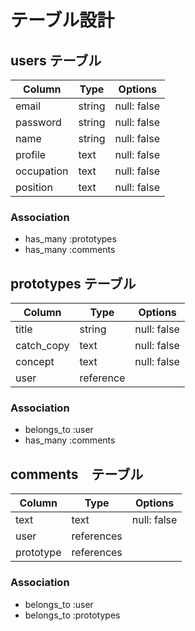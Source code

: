 # テーブル設計

## users テーブル

| Column    | Type   | Options     |
| --------  | ------ | ----------- |
| email     | string | null: false |
| password  | string | null: false |
| name      | string | null: false |
| profile   | text   | null: false |
| occupation| text   | null: false |
| position  | text   | null: false |

### Association

- has_many :prototypes
- has_many :comments


## prototypes テーブル

| Column     | Type      | Options     |
| --------   | ------    | ----------- |
| title      | string    | null: false |
| catch_copy | text      | null: false |
| concept    | text      | null: false |
| user       | reference |             |

### Association

- belongs_to :user
- has_many :comments

## comments　テーブル

| Column     | Type       | Options     |
| --------   | ------     | ----------- |
| text       | text       | null: false |
| user       | references |             |
| prototype  | references |             |

### Association

- belongs_to :user
- belongs_to :prototypes 

  




